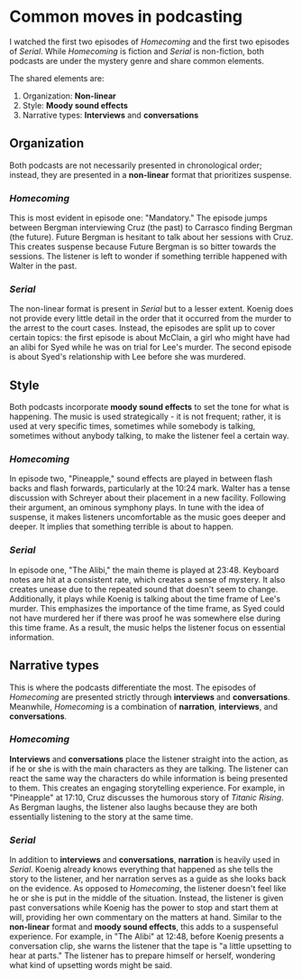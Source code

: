 # Common moves in podcasting

I watched the first two episodes of *Homecoming* and the first two episodes of *Serial*. While *Homecoming* is fiction and *Serial* is non-fiction, both podcasts are under the mystery genre and share common elements.

The shared elements are:
1. Organization: **Non-linear**
2. Style: **Moody sound effects**
3. Narrative types: **Interviews** and **conversations**

## Organization

Both podcasts are not necessarily presented in chronological order; instead, they are presented in a **non-linear** format that prioritizes suspense.

### *Homecoming*

This is most evident in episode one: "Mandatory." The episode jumps between Bergman interviewing Cruz (the past) to Carrasco finding Bergman (the future). Future Bergman is hesitant to talk about her sessions with Cruz. This creates suspense because Future Bergman is so bitter towards the sessions. The listener is left to wonder if something terrible happened with Walter in the past.

### *Serial*

The non-linear format is present in *Serial* but to a lesser extent. Koenig does not provide every little detail in the order that it occurred from the murder to the arrest to the court cases. Instead, the episodes are split up to cover certain topics: the first episode is about McClain, a girl who might have had an alibi for Syed while he was on trial for Lee's murder. The second episode is about Syed's relationship with Lee before she was murdered.

## Style

Both podcasts incorporate **moody sound effects** to set the tone for what is happening. The music is used strategically - it is not frequent; rather, it is used at very specific times, sometimes while somebody is talking, sometimes without anybody talking, to make the listener feel a certain way.

### *Homecoming*

In episode two, "Pineapple," sound effects are played in between flash backs and flash forwards, particularly at the 10:24 mark. Walter has a tense discussion with Schreyer about their placement in a new facility. Following their argument, an ominous symphony plays. In tune with the idea of suspense, it makes listeners uncomfortable as the music goes deeper and deeper. It implies that something terrible is about to happen.

### *Serial*

In episode one, "The Alibi," the main theme is played at 23:48. Keyboard notes are hit at a consistent rate, which creates a sense of mystery. It also creates unease due to the repeated sound that doesn't seem to change. Additionally, it plays while Koenig is talking about the time frame of Lee's murder. This emphasizes the importance of the time frame, as Syed could not have murdered her if there was proof he was somewhere else during this time frame. As a result, the music helps the listener focus on essential information.

## Narrative types

This is where the podcasts differentiate the most. The episodes of *Homecoming* are presented strictly through **interviews** and **conversations**. Meanwhile, *Homecoming* is a combination of **narration**, **interviews**, and **conversations**.

### *Homecoming*

**Interviews** and **conversations** place the listener straight into the action, as if he or she is with the main characters as they are talking. The listener can react the same way the characters do while information is being presented to them. This creates an engaging storytelling experience. For example, in "Pineapple" at 17:10, Cruz discusses the humorous story of *Titanic Rising*. As Bergman laughs, the listener also laughs because they are both essentially listening to the story at the same time.

### *Serial*

In addition to **interviews** and **conversations**, **narration** is heavily used in *Serial*. Koenig already knows everything that happened as she tells the story to the listener, and her narration serves as a guide as she looks back on the evidence. As opposed to *Homecoming*, the listener doesn't feel like he or she is put in the middle of the situation. Instead, the listener is given past conversations while Koenig has the power to stop and start them at will, providing her own commentary on the matters at hand. Similar to the **non-linear** format and **moody sound effects**, this adds to a suspenseful experience. For example, in "The Alibi" at 12:48, before Koenig presents a conversation clip, she warns the listener that the tape is "a little upsetting to hear at parts." The listener has to prepare himself or herself, wondering what kind of upsetting words might be said.
